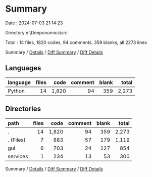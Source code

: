 # Summary

Date : 2024-07-03 21:14:23

Directory e:\\Deeponomics\\src

Total : 14 files,  1820 codes, 94 comments, 359 blanks, all 2273 lines

Summary / [Details](details.md) / [Diff Summary](diff.md) / [Diff Details](diff-details.md)

## Languages
| language | files | code | comment | blank | total |
| :--- | ---: | ---: | ---: | ---: | ---: |
| Python | 14 | 1,820 | 94 | 359 | 2,273 |

## Directories
| path | files | code | comment | blank | total |
| :--- | ---: | ---: | ---: | ---: | ---: |
| . | 14 | 1,820 | 94 | 359 | 2,273 |
| . (Files) | 7 | 883 | 57 | 179 | 1,119 |
| gui | 6 | 703 | 24 | 127 | 854 |
| services | 1 | 234 | 13 | 53 | 300 |

Summary / [Details](details.md) / [Diff Summary](diff.md) / [Diff Details](diff-details.md)
